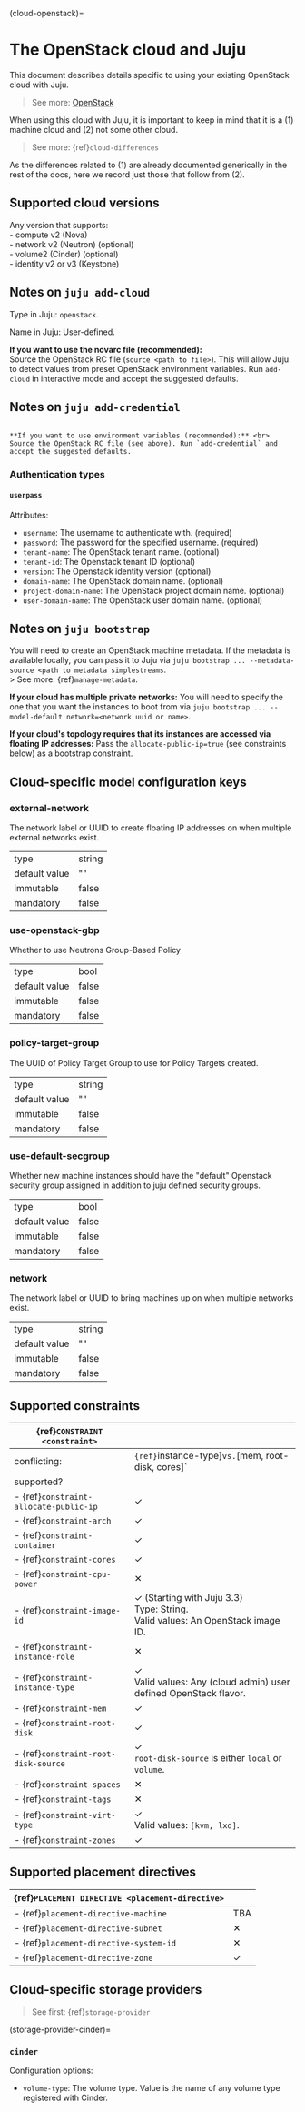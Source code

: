 (cloud-openstack)=
# The OpenStack cloud and Juju


This document describes details specific to using your existing OpenStack cloud with Juju.

> See more: [OpenStack](https://www.openstack.org/)

When using this cloud with Juju, it is important to keep in mind that it is a (1) machine cloud and (2) not some other cloud.

> See more: {ref}`cloud-differences`

As the differences related to (1) are already documented generically in the rest of the docs, here we record just those that follow from (2).



## Supported cloud versions

Any version that supports: <br> - compute v2 (Nova) <br> - network v2 (Neutron) (optional) <br> - volume2 (Cinder) (optional) <br> - identity v2 or v3 (Keystone)

## Notes on `juju add-cloud`

Type in Juju: `openstack`.

Name in Juju: User-defined.

**If you want to use the novarc file (recommended):** <br> Source the OpenStack RC file (`source <path to file>`). This will allow Juju to detect values from preset OpenStack environment variables. Run `add-cloud` in interactive mode and accept the suggested defaults.

## Notes on `juju add-credential`

```{important}

**If you want to use environment variables (recommended):** <br> Source the OpenStack RC file (see above). Run `add-credential` and accept the suggested defaults.

```

### Authentication types

#### `userpass`

Attributes:

- `username`: The username to authenticate with. (required)
- `password`: The password for the specified username. (required)
- `tenant-name`: The OpenStack tenant name. (optional)
- `tenant-id`: The Openstack tenant ID (optional)
- `version`: The Openstack identity version (optional)
- `domain-name`: The OpenStack domain name. (optional)
- `project-domain-name`: The OpenStack project domain name. (optional)
- `user-domain-name`: The OpenStack user domain name. (optional)


## Notes on `juju bootstrap`

You will need to create an OpenStack machine metadata. If the metadata is available locally, you can pass it to Juju via `juju bootstrap ... --metadata-source <path to metadata simplestreams`. <br> > See more: {ref}`manage-metadata`. <p> **If your cloud has multiple private networks:** You will need to specify the one that you want the instances to boot from via `juju bootstrap ... --model-default network=<network uuid or name>`. <p> **If your cloud's topology requires that its instances are accessed via floating IP addresses:** Pass the `allocate-public-ip=true` (see constraints below) as a bootstrap constraint.


## Cloud-specific model configuration keys

### external-network
The network label or UUID to create floating IP addresses on when multiple external networks exist.

| | |
|-|-|
| type | string |
| default value | "" |
| immutable | false |
| mandatory | false |

### use-openstack-gbp
Whether to use Neutrons Group-Based Policy

| | |
|-|-|
| type | bool |
| default value | false |
| immutable | false |
| mandatory | false |

### policy-target-group
The UUID of Policy Target Group to use for Policy Targets created.

| | |
|-|-|
| type | string |
| default value | "" |
| immutable | false |
| mandatory | false |

### use-default-secgroup
Whether new machine instances should have the "default" Openstack security group assigned in addition to juju defined security groups.

| | |
|-|-|
| type | bool |
| default value | false |
| immutable | false |
| mandatory | false |

### network
The network label or UUID to bring machines up on when multiple networks exist.

| | |
|-|-|
| type | string |
| default value | "" |
| immutable | false |
| mandatory | false |

## Supported constraints

| {ref}`CONSTRAINT <constraint>`         |                                                                                                |
|----------------------------------------|------------------------------------------------------------------------------------------------|
| conflicting:                           | `{ref}`instance-type]` vs. `[mem, root-disk, cores]`                                           |
| supported?                             |                                                                                                |
| - {ref}`constraint-allocate-public-ip` | &#10003;                                                                                       |
| - {ref}`constraint-arch`               | &#10003;                                                                                       |
| - {ref}`constraint-container`          | &#10003;                                                                                       |
| - {ref}`constraint-cores`              | &#10003;                                                                                       |
| - {ref}`constraint-cpu-power`          | &#10005;                                                                                       |
| - {ref}`constraint-image-id`           | &#10003; (Starting with Juju 3.3) <br> Type: String. <br> Valid values: An OpenStack image ID. |
| - {ref}`constraint-instance-role`      | &#10005;                                                                                       |
| - {ref}`constraint-instance-type`      | &#10003; <br> Valid values: Any (cloud admin) user defined OpenStack flavor.                   |
| - {ref}`constraint-mem`                | &#10003;                                                                                       |
| - {ref}`constraint-root-disk`          | &#10003;                                                                                       |
| - {ref}`constraint-root-disk-source`   | &#10003; <br> `root-disk-source` is either `local` or `volume`.                                |
| - {ref}`constraint-spaces`             | &#10005;                                                                                       |
| - {ref}`constraint-tags`               | &#10005;                                                                                       |
| - {ref}`constraint-virt-type`          | &#10003; <br> Valid values: `[kvm, lxd]`.                                                      |
| - {ref}`constraint-zones`                         | &#10003;                                                                                       |

## Supported placement directives

| {ref}`PLACEMENT DIRECTIVE <placement-directive>` |          |
|--------------------------------------------------|----------|
| - {ref}`placement-directive-machine`             | TBA      |
| - {ref}`placement-directive-subnet`              | &#10005; |
| - {ref}`placement-directive-system-id`           | &#10005; |
| - {ref}`placement-directive-zone`                | &#10003; |


## Cloud-specific storage providers

> See first: {ref}`storage-provider`

(storage-provider-cinder)=
### `cinder`

Configuration options:

- `volume-type`: The volume type. Value is the name of any volume type registered with Cinder.
